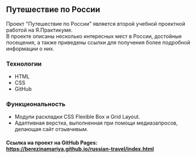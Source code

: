 ## Путешествие по России
Проект "Путешествие по России" является второй учебной проектной работой на Я.Практикуме.  
В проекте описаны несколько интересных мест в России, достойные посещения, а также приведены ссылки для получения более подробной информации о них.  
### Технологии
* HTML
* CSS
* GitHub
### Функциональность
* Модули раскладки CSS Flexible Box и Grid Layout.
* Адаптивная верстка, выполненная при помощи медиазапросов, делающая сайт отзывчивым.  

#### Ссылка на проект на GitHub Pages: https://berezinamariya.github.io/russian-travel/index.html
